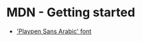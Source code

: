 # MDN - Getting started

- ['Playpen Sans Arabic' font](https://fonts.google.com/specimen/Playpen+Sans+Arabic?lang=en_Latn)